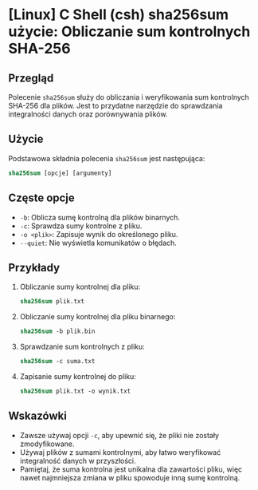 # [Linux] C Shell (csh) sha256sum użycie: Obliczanie sum kontrolnych SHA-256

## Przegląd
Polecenie `sha256sum` służy do obliczania i weryfikowania sum kontrolnych SHA-256 dla plików. Jest to przydatne narzędzie do sprawdzania integralności danych oraz porównywania plików.

## Użycie
Podstawowa składnia polecenia `sha256sum` jest następująca:

```csh
sha256sum [opcje] [argumenty]
```

## Częste opcje
- `-b`: Oblicza sumę kontrolną dla plików binarnych.
- `-c`: Sprawdza sumy kontrolne z pliku.
- `-o <plik>`: Zapisuje wynik do określonego pliku.
- `--quiet`: Nie wyświetla komunikatów o błędach.

## Przykłady
1. Obliczanie sumy kontrolnej dla pliku:
   ```csh
   sha256sum plik.txt
   ```

2. Obliczanie sumy kontrolnej dla pliku binarnego:
   ```csh
   sha256sum -b plik.bin
   ```

3. Sprawdzanie sum kontrolnych z pliku:
   ```csh
   sha256sum -c suma.txt
   ```

4. Zapisanie sumy kontrolnej do pliku:
   ```csh
   sha256sum plik.txt -o wynik.txt
   ```

## Wskazówki
- Zawsze używaj opcji `-c`, aby upewnić się, że pliki nie zostały zmodyfikowane.
- Używaj plików z sumami kontrolnymi, aby łatwo weryfikować integralność danych w przyszłości.
- Pamiętaj, że suma kontrolna jest unikalna dla zawartości pliku, więc nawet najmniejsza zmiana w pliku spowoduje inną sumę kontrolną.